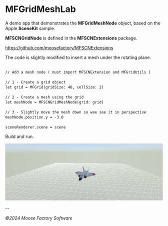 # MFGridMeshLab

A demo app that demonstrates the **MFGridMeshNode** object, based on the Apple **SceneKit** sample.

**MFSCNGridNode** is defined in the **MFSCNExtensions** package.

<https://github.com/moosefactory/MFSCNExtensions>

The code is slightly modified to insert a mesh under the rotating plane.

```

// Add a mesh node ( must import MFSCNExtension and MFGridUtils )

// 1 - Create a grid object
let grid = MFGrid(gridSize: 40, cellSize: 2)

// 2 - Create a mesh using the grid
let meshNode = MFSCNGridMeshNode(grid: grid)

// 3 - Slightly move the mesh down so wee see it in perspective
meshNode.position.y = -3.0

sceneRenderer.scene = scene

```

Build and run.

![MeshLabScreenshot Image](MeshLabScreenshot.jpg)

--

*©2024 Moose Factory Software*
